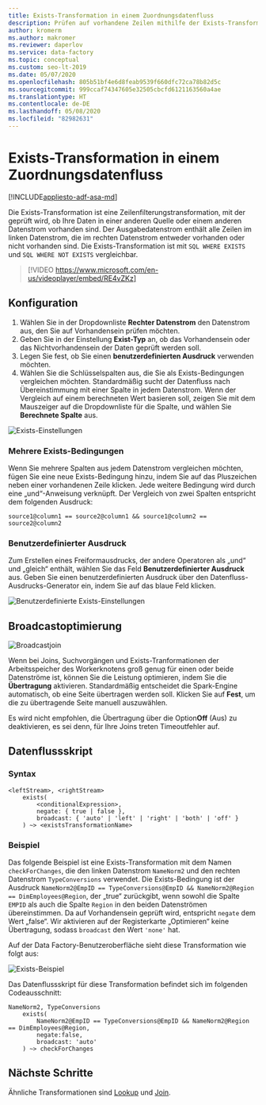 ```yaml
---
title: Exists-Transformation in einem Zuordnungsdatenfluss
description: Prüfen auf vorhandene Zeilen mithilfe der Exists-Transformation in Azure Data Factory Mapping Data Flow
author: kromerm
ms.author: makromer
ms.reviewer: daperlov
ms.service: data-factory
ms.topic: conceptual
ms.custom: seo-lt-2019
ms.date: 05/07/2020
ms.openlocfilehash: 805b51bf4e6d8feab9539f660dfc72ca78b82d5c
ms.sourcegitcommit: 999ccaf74347605e32505cbcfd6121163560a4ae
ms.translationtype: HT
ms.contentlocale: de-DE
ms.lasthandoff: 05/08/2020
ms.locfileid: "82982631"
---
```

# <a name="exists-transformation-in-mapping-data-flow"></a>Exists-Transformation in einem Zuordnungsdatenfluss

[!INCLUDE[appliesto-adf-asa-md](includes/appliesto-adf-asa-md.md)]

Die Exists-Transformation ist eine Zeilenfilterungstransformation, mit der geprüft wird, ob Ihre Daten in einer anderen Quelle oder einem anderen Datenstrom vorhanden sind. Der Ausgabedatenstrom enthält alle Zeilen im linken Datenstrom, die im rechten Datenstrom entweder vorhanden oder nicht vorhanden sind. Die Exists-Transformation ist mit ```SQL WHERE EXISTS``` und ```SQL WHERE NOT EXISTS``` vergleichbar.

> [!VIDEO https://www.microsoft.com/en-us/videoplayer/embed/RE4vZKz]

## <a name="configuration"></a>Konfiguration

1. Wählen Sie in der Dropdownliste **Rechter Datenstrom** den Datenstrom aus, den Sie auf Vorhandensein prüfen möchten.
1. Geben Sie in der Einstellung **Exist-Typ** an, ob das Vorhandensein oder das Nichtvorhandensein der Daten geprüft werden soll.
1. Legen Sie fest, ob Sie einen **benutzerdefinierten Ausdruck** verwenden möchten.
1. Wählen Sie die Schlüsselspalten aus, die Sie als Exists-Bedingungen vergleichen möchten. Standardmäßig sucht der Datenfluss nach Übereinstimmung mit einer Spalte in jedem Datenstrom. Wenn der Vergleich auf einem berechneten Wert basieren soll, zeigen Sie mit dem Mauszeiger auf die Dropdownliste für die Spalte, und wählen Sie **Berechnete Spalte** aus.

![Exists-Einstellungen](media/data-flow/exists.png "Exists-Ausdruck 1")

### <a name="multiple-exists-conditions"></a>Mehrere Exists-Bedingungen

Wenn Sie mehrere Spalten aus jedem Datenstrom vergleichen möchten, fügen Sie eine neue Exists-Bedingung hinzu, indem Sie auf das Pluszeichen neben einer vorhandenen Zeile klicken. Jede weitere Bedingung wird durch eine „und“-Anweisung verknüpft. Der Vergleich von zwei Spalten entspricht dem folgenden Ausdruck:

`source1@column1 == source2@column1 && source1@column2 == source2@column2`

### <a name="custom-expression"></a>Benutzerdefinierter Ausdruck

Zum Erstellen eines Freiformausdrucks, der andere Operatoren als „und“ und „gleich“ enthält, wählen Sie das Feld **Benutzerdefinierter Ausdruck** aus. Geben Sie einen benutzerdefinierten Ausdruck über den Datenfluss-Ausdrucks-Generator ein, indem Sie auf das blaue Feld klicken.

![Benutzerdefinierte Exists-Einstellungen](media/data-flow/exists1.png "Benutzerdefinierter Exists-Ausdruck")

## <a name="broadcast-optimization"></a>Broadcastoptimierung

![Broadcastjoin](media/data-flow/broadcast.png "Broadcastjoin")

Wenn bei Joins, Suchvorgängen und Exists-Tranformationen der Arbeitsspeicher des Workerknotens groß genug für einen oder beide Datenströme ist, können Sie die Leistung optimieren, indem Sie die **Übertragung** aktivieren. Standardmäßig entscheidet die Spark-Engine automatisch, ob eine Seite übertragen werden soll. Klicken Sie auf **Fest**, um die zu übertragende Seite manuell auszuwählen.

Es wird nicht empfohlen, die Übertragung über die Option**Off** (Aus) zu deaktivieren, es sei denn, für Ihre Joins treten Timeoutfehler auf.

## <a name="data-flow-script"></a>Datenflussskript

### <a name="syntax"></a>Syntax

```
<leftStream>, <rightStream>
    exists(
        <conditionalExpression>,
        negate: { true | false },
        broadcast: { 'auto' | 'left' | 'right' | 'both' | 'off' }
    ) ~> <existsTransformationName>
```

### <a name="example"></a>Beispiel

Das folgende Beispiel ist eine Exists-Transformation mit dem Namen `checkForChanges`, die den linken Datenstrom `NameNorm2` und den rechten Datenstrom `TypeConversions` verwendet.  Die Exists-Bedingung ist der Ausdruck `NameNorm2@EmpID == TypeConversions@EmpID && NameNorm2@Region == DimEmployees@Region`, der „true“ zurückgibt, wenn sowohl die Spalte `EMPID` als auch die Spalte `Region` in den beiden Datenströmen übereinstimmen. Da auf Vorhandensein geprüft wird, entspricht `negate` dem Wert „false“. Wir aktivieren auf der Registerkarte „Optimieren“ keine Übertragung, sodass `broadcast` den Wert `'none'` hat.

Auf der Data Factory-Benutzeroberfläche sieht diese Transformation wie folgt aus:

![Exists-Beispiel](media/data-flow/exists-script.png "Exists-Beispiel")

Das Datenflussskript für diese Transformation befindet sich im folgenden Codeausschnitt:

```
NameNorm2, TypeConversions
    exists(
        NameNorm2@EmpID == TypeConversions@EmpID && NameNorm2@Region == DimEmployees@Region,
        negate:false,
        broadcast: 'auto'
    ) ~> checkForChanges
```

## <a name="next-steps"></a>Nächste Schritte

Ähnliche Transformationen sind [Lookup](data-flow-lookup.md) und [Join](data-flow-join.md).
